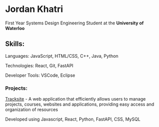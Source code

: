 # Jordan Khatri
 First Year Systems Design Engineering Student at the **University of Waterloo**

## Skills:
Languages: JavaScript, HTML/CSS, C++, Java, Python

Technologies: React, Git, FastAPI

Developer Tools: VSCode, Eclipse

### Projects:
[Tracksite](https://github.com/jkhatri23/Tracksite) - A web application that efficiently allows users to manage projects, courses, websites and applications, providing easy access and organization of resources

Developed using Javascript, React, Python, FastAPI, CSS, MySQL
